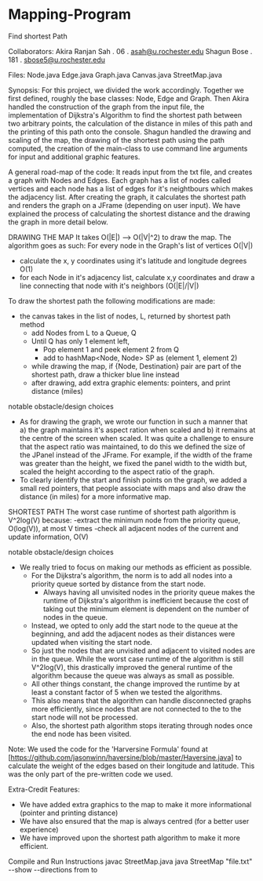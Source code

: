 # Mapping-Program
Find shortest Path 

Collaborators:
Akira Ranjan Sah . 06 . asah@u.rochester.edu
Shagun Bose . 181 . sbose5@u.rochester.edu

Files:
Node.java
Edge.java
Graph.java
Canvas.java
StreetMap.java

Synopsis:
For this project, we divided the work accordingly. Together we first defined, roughly the base classes: Node, Edge and Graph. Then Akira handled the construction of the graph from the input file, the implementation of Dijkstra's Algorithm to find the shortest path between two arbitrary points, the calculation of the distance in miles of this path and the printing of this path onto the console. Shagun handled the drawing and scaling of the map, the drawing of the shortest path using the path computed, the creation of the main-class to use command line arguments for input and additional graphic features. 

A general road-map of the code: It reads input from the txt file, and creates a graph with Nodes and Edges. Each graph has a list of nodes called vertices and each node has a list of edges for it's neightbours which makes the adjacency list. After creating the graph, it calculates the shortest path and renders the graph on a JFrame (depending on user input). We have explained the process of calculating the shortest distance and the drawing the graph in more detail below. 

DRAWING THE MAP
It takes O(|E|) --> O(|V|^2) to draw the map. The algorithm goes as such: 
For every node in the Graph's list of vertices O(|V|)
- calculate the x, y coordinates using it's latitude and longitude degrees O(1)
- for each Node in it's adjacency list, calculate x,y coordinates and draw a line connecting that node with it's neighbors (O(|E|/|V|)

To draw the shortest path the following modifications are made:
- the canvas takes in the list of nodes, L, returned by shortest path method
	- add Nodes from L to a Queue, Q
	- Until Q has only 1 element left, 
		- Pop element 1 and peek element 2 from Q
		- add to hashMap<Node, Node> SP as (element 1, element 2)
	- while drawing the map, if {Node, Destination} pair are part of the shortest path, draw a thicker blue line instead
	- after drawing, add extra graphic elements: pointers, and print distance (miles)

notable obstacle/design choices
- As for drawing the graph, we wrote our function in such a manner that a) the graph maintains it's aspect ration when scaled and b) it remains at the centre of the screen when scaled. It was quite a challenge to ensure that the aspect ratio was maintained, to do this we defined the size of the JPanel instead of the JFrame. For example, if the width of the frame was greater than the height, we fixed the panel width to the width but, scaled the height according to the aspect ratio of the graph.
- To clearly identify the start and finish points on the graph, we added a small red pointers, that people associate with maps and also draw the distance (in miles) for a more informative map. 

SHORTEST PATH
The worst case runtime of shortest path algorithm is V^2log(V) because:
-extract the minimum node from the priority queue, O(log(V)), at most V times
-check all adjacent nodes of the current and update information, O(V)

notable obstacle/design choices
- We really tried to focus on making our methods as efficient as possible. 
	- For the Dijkstra's algorithm, the norm is to add all nodes into a priority queue sorted by distance from the start node.
		- Always having all unvisited nodes in the priority queue makes the runtime of Dijkstra's algorithm is inefficient because the cost of 		taking out the minimum element is dependent on the number of nodes in the queue. 
	- Instead, we opted to only add the start node to the queue at the beginning, and add the adjacent nodes as their distances were updated when visiting the start node. 
	- So just the nodes that are unvisited and adjacent to visited nodes are in the queue. While the worst case runtime of the algorithm is still V^2log(V), this drastically improved the general runtime of the algorithm because the queue was always as small as possible. 
	- All other things constant, the change improved the runtime by at least a constant factor of 5 when we tested the algorithms. 
	- This also means that the algorithm can handle disconnected graphs more efficiently, since nodes that are not connected to the to the start node will not be processed.
	- Also, the shortest path algorithm stops iterating through nodes once the end node has been visited.

Note: We used the code for the 'Harversine Formula' found at [https://github.com/jasonwinn/haversine/blob/master/Haversine.java] to calculate the weight of the edges based on their longitude and latitude. This was the only part of the pre-written code we used.

Extra-Credit Features: 
- We have added extra graphics to the map to make it more informational (pointer and printing distance)
- We have also ensured that the map is always centred (for a better user experience)
- We have improved upon the shortest path algorithm to make it more efficient.

Compile and Run Instructions
javac StreetMap.java
java StreetMap "file.txt" --show --directions from to
